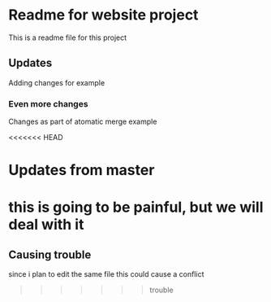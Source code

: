 # Readme for website project

This is a readme file for this project

## Updates

Adding changes for example

### Even more changes

Changes as part of atomatic merge example

<<<<<<< HEAD
# Updates from master
this is going to be painful, but we will deal with it
=======
## Causing trouble

since i plan to edit the same file this could cause a conflict
>>>>>>> trouble
